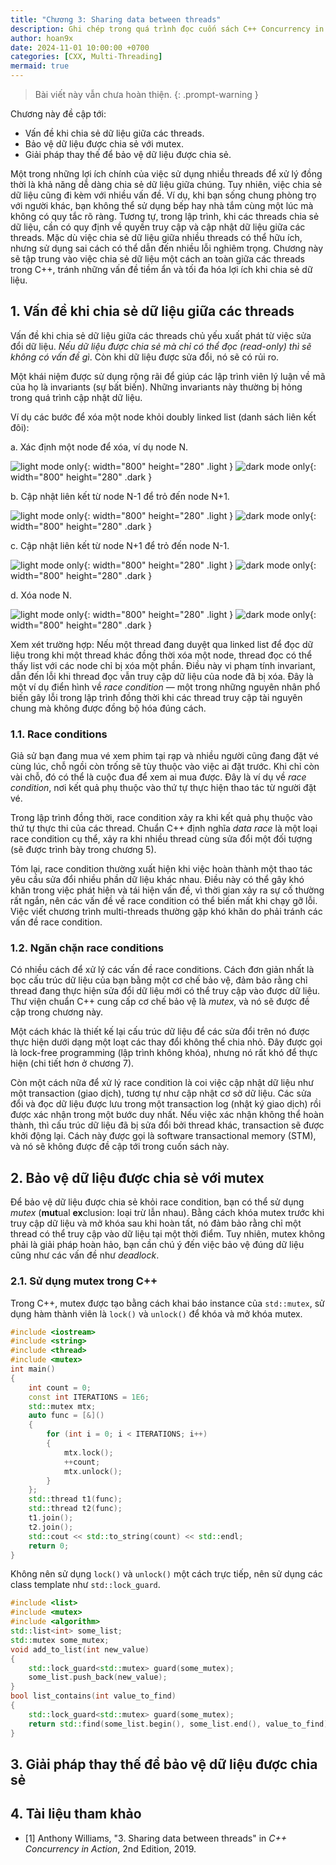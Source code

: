 ```yaml
---
title: "Chương 3: Sharing data between threads"
description: Ghi chép trong quá trình đọc cuốn sách C++ Concurrency in Action của Anthony Williams
author: hoan9x
date: 2024-11-01 10:00:00 +0700
categories: [CXX, Multi-Threading]
mermaid: true
---
```


> Bài viết này vẫn chưa hoàn thiện.
{: .prompt-warning }

Chương này đề cập tới:
- Vấn đề khi chia sẻ dữ liệu giữa các threads.
- Bảo vệ dữ liệu được chia sẻ với mutex.
- Giải pháp thay thế để bảo vệ dữ liệu được chia sẻ.

Một trong những lợi ích chính của việc sử dụng nhiều threads để xử lý đồng thời là khả năng dễ dàng chia sẻ dữ liệu giữa chúng. Tuy nhiên, việc chia sẻ dữ liệu cũng đi kèm với nhiều vấn đề. Ví dụ, khi bạn sống chung phòng trọ với người khác, bạn không thể sử dụng bếp hay nhà tắm cùng một lúc mà không có quy tắc rõ ràng. Tương tự, trong lập trình, khi các threads chia sẻ dữ liệu, cần có quy định về quyền truy cập và cập nhật dữ liệu giữa các threads. Mặc dù việc chia sẻ dữ liệu giữa nhiều threads có thể hữu ích, nhưng sử dụng sai cách có thể dẫn đến nhiều lỗi nghiêm trọng. Chương này sẽ tập trung vào việc chia sẻ dữ liệu một cách an toàn giữa các threads trong C++, tránh những vấn đề tiềm ẩn và tối đa hóa lợi ích khi chia sẻ dữ liệu.

## 1. Vấn đề khi chia sẻ dữ liệu giữa các threads

Vấn đề khi chia sẻ dữ liệu giữa các threads chủ yếu xuất phát từ việc sửa đổi dữ liệu. *Nếu dữ liệu được chia sẻ mà chỉ có thể đọc (read-only) thì sẽ không có vấn đề gì*. Còn khi dữ liệu được sửa đổi, nó sẽ có rủi ro.

Một khái niệm được sử dụng rộng rãi để giúp các lập trình viên lý luận về mã của họ là invariants (sự bất biến). Những invariants này thường bị hỏng trong quá trình cập nhật dữ liệu.

Ví dụ các bước để xóa một node khỏi doubly linked list (danh sách liên kết đôi):

a. Xác định một node để xóa, ví dụ node N.

![light mode only][img_1]{: width="800" height="280" .light }
![dark mode only][img_1d]{: width="800" height="280" .dark }

b. Cập nhật liên kết từ node N-1 để trỏ đến node N+1.

![light mode only][img_2]{: width="800" height="280" .light }
![dark mode only][img_2d]{: width="800" height="280" .dark }

c. Cập nhật liên kết từ node N+1 để trỏ đến node N-1.

![light mode only][img_3]{: width="800" height="280" .light }
![dark mode only][img_3d]{: width="800" height="280" .dark }

d. Xóa node N.

![light mode only][img_4]{: width="800" height="280" .light }
![dark mode only][img_4d]{: width="800" height="280" .dark }

Xem xét trường hợp: Nếu một thread đang duyệt qua linked list để đọc dữ liệu trong khi một thread khác đồng thời xóa một node, thread đọc có thể thấy list với các node chỉ bị xóa một phần. Điều này vi phạm tính invariant, dẫn đến lỗi khi thread đọc vẫn truy cập dữ liệu của node đã bị xóa. Đây là một ví dụ điển hình về *race condition* — một trong những nguyên nhân phổ biến gây lỗi trong lập trình đồng thời khi các thread truy cập tài nguyên chung mà không được đồng bộ hóa đúng cách.

### 1.1. Race conditions

Giả sử bạn đang mua vé xem phim tại rạp và nhiều người cũng đang đặt vé cùng lúc, chỗ ngồi còn trống sẽ tùy thuộc vào việc ai đặt trước. Khi chỉ còn vài chỗ, đó có thể là cuộc đua để xem ai mua được. Đây là ví dụ về *race condition*, nơi kết quả phụ thuộc vào thứ tự thực hiện thao tác từ người đặt vé.

Trong lập trình đồng thời, race condition xảy ra khi kết quả phụ thuộc vào thứ tự thực thi của các thread. Chuẩn C++ định nghĩa *data race* là một loại race condition cụ thể, xảy ra khi nhiều thread cùng sửa đổi một đối tượng (sẽ được trình bày trong chương 5).

Tóm lại, race condition thường xuất hiện khi việc hoàn thành một thao tác yêu cầu sửa đổi nhiều phần dữ liệu khác nhau. Điều này có thể gây khó khăn trong việc phát hiện và tái hiện vấn đề, vì thời gian xảy ra sự cố thường rất ngắn, nên các vấn đề về race condition có thể biến mất khi chạy gỡ lỗi. Việc viết chương trình multi-threads thường gặp khó khăn do phải tránh các vấn đề race condition.

### 1.2. Ngăn chặn race conditions

Có nhiều cách để xử lý các vấn đề race conditions. Cách đơn giản nhất là bọc cấu trúc dữ liệu của bạn bằng một cơ chế bảo vệ, đảm bảo rằng chỉ thread đang thực hiện sửa đổi dữ liệu mới có thể truy cập vào được dữ liệu. Thư viện chuẩn C++ cung cấp cơ chế bảo vệ là *mutex*, và nó sẽ được đề cập trong chương này.

Một cách khác là thiết kế lại cấu trúc dữ liệu để các sửa đổi trên nó được thực hiện dưới dạng một loạt các thay đổi không thể chia nhỏ. Đây được gọi là lock-free programming (lập trình không khóa), nhưng nó rất khó để thực hiện (chi tiết hơn ở chương 7).

Còn một cách nữa để xử lý race condition là coi việc cập nhật dữ liệu như một transaction (giao dịch), tương tự như cập nhật cơ sở dữ liệu. Các sửa đổi và đọc dữ liệu được lưu trong một transaction log (nhật ký giao dịch) rồi được xác nhận trong một bước duy nhất. Nếu việc xác nhận không thể hoàn thành, thì cấu trúc dữ liệu đã bị sửa đổi bởi thread khác, transaction sẽ được khởi động lại. Cách này được gọi là software transactional memory (STM), và nó sẽ không được đề cập tới trong cuốn sách này.

## 2. Bảo vệ dữ liệu được chia sẻ với mutex

Để bảo vệ dữ liệu được chia sẻ khỏi race condition, bạn có thể sử dụng *mutex* (**mut**ual **ex**clusion: loại trừ lẫn nhau). Bằng cách khóa mutex trước khi truy cập dữ liệu và mở khóa sau khi hoàn tất, nó đảm bảo rằng chỉ một thread có thể truy cập vào dữ liệu tại một thời điểm. Tuy nhiên, mutex không phải là giải pháp hoàn hảo, bạn cần chú ý đến việc bảo vệ đúng dữ liệu cũng như các vấn đề như *deadlock*.

### 2.1. Sử dụng mutex trong C++

Trong C++, mutex được tạo bằng cách khai báo instance của `std::mutex`, sử dụng hàm thành viên là `lock()` và `unlock()` để khóa và mở khóa mutex.
```cpp
#include <iostream>
#include <string>
#include <thread>
#include <mutex>
int main()
{
    int count = 0;
    const int ITERATIONS = 1E6;
    std::mutex mtx;
    auto func = [&]()
    {
        for (int i = 0; i < ITERATIONS; i++)
        {
            mtx.lock();
            ++count;
            mtx.unlock();
        }
    };
    std::thread t1(func);
    std::thread t2(func);
    t1.join();
    t2.join();
    std::cout << std::to_string(count) << std::endl;
    return 0;
}
```

Không nên sử dụng `lock()` và `unlock()` một cách trực tiếp, nên sử dụng các class template như `std::lock_guard`.
```cpp
#include <list>
#include <mutex>
#include <algorithm>
std::list<int> some_list;
std::mutex some_mutex;
void add_to_list(int new_value)
{
    std::lock_guard<std::mutex> guard(some_mutex);
    some_list.push_back(new_value);
}
bool list_contains(int value_to_find)
{
    std::lock_guard<std::mutex> guard(some_mutex);
    return std::find(some_list.begin(), some_list.end(), value_to_find) != some_list.end();
}
```

## 3. Giải pháp thay thế để bảo vệ dữ liệu được chia sẻ

## 4. Tài liệu tham khảo

- [1] Anthony Williams, "3. Sharing data between threads" in *C++ Concurrency in Action*, 2nd Edition, 2019.

[//]: # (----------LIST OF IMAGES----------)
[img_1]: /assets/img/2024-11-CXX-concurrency-chap-3/01_a_deleting_node.png
[img_1d]: /assets/img/2024-11-CXX-concurrency-chap-3/01d_a_deleting_node.png
[img_2]: /assets/img/2024-11-CXX-concurrency-chap-3/02_b_deleting_node.png
[img_2d]: /assets/img/2024-11-CXX-concurrency-chap-3/02d_b_deleting_node.png
[img_3]: /assets/img/2024-11-CXX-concurrency-chap-3/03_c_deleting_node.png
[img_3d]: /assets/img/2024-11-CXX-concurrency-chap-3/03d_c_deleting_node.png
[img_4]: /assets/img/2024-11-CXX-concurrency-chap-3/04_d_deleting_node.png
[img_4d]: /assets/img/2024-11-CXX-concurrency-chap-3/04d_d_deleting_node.png
